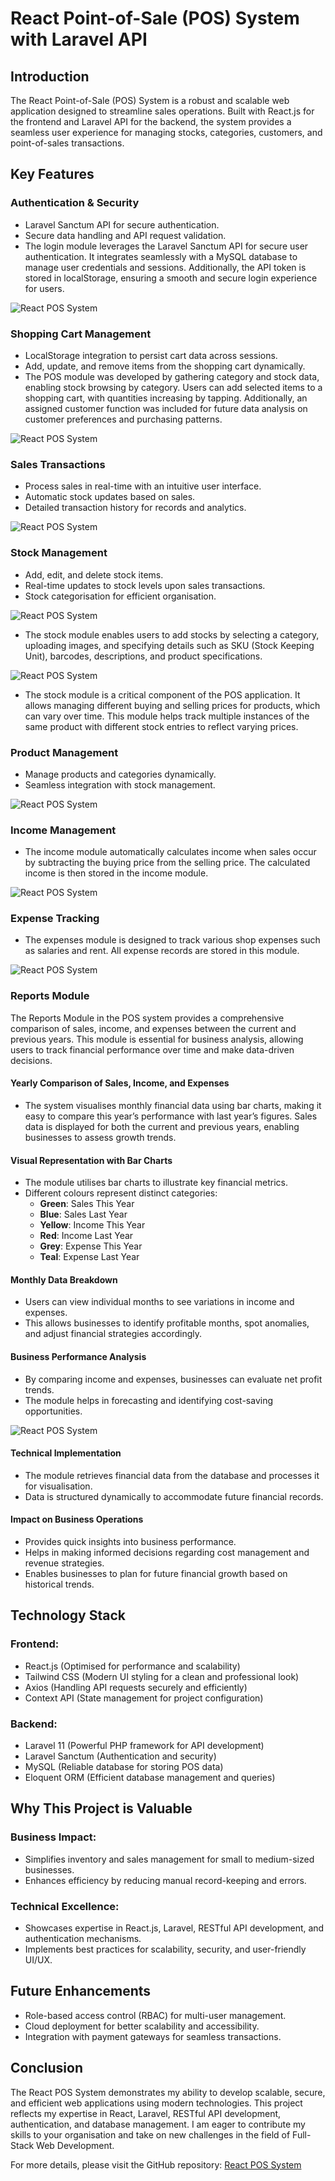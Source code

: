 # React Point-of-Sale (POS) System with Laravel API

## Introduction
The React Point-of-Sale (POS) System is a robust and scalable web application designed to streamline sales operations. Built with React.js for the frontend and Laravel API for the backend, the system provides a seamless user experience for managing stocks, categories, customers, and point-of-sales transactions.

## Key Features

### Authentication & Security
- Laravel Sanctum API for secure authentication.
- Secure data handling and API request validation.
- The login module leverages the Laravel Sanctum API for secure user authentication. It integrates seamlessly with a MySQL database to manage user credentials and sessions. Additionally, the API token is stored in localStorage, ensuring a smooth and secure login experience for users.

![React POS System](images/Login.png)

### Shopping Cart Management
- LocalStorage integration to persist cart data across sessions.
- Add, update, and remove items from the shopping cart dynamically.
- The POS module was developed by gathering category and stock data, enabling stock browsing by category. Users can add selected items to a shopping cart, with quantities increasing by tapping. Additionally, an assigned customer function was included for future data analysis on customer preferences and purchasing patterns.

![React POS System](images/POS.png)

### Sales Transactions
- Process sales in real-time with an intuitive user interface.
- Automatic stock updates based on sales.
- Detailed transaction history for records and analytics.

![React POS System](images/Invoice.png)

### Stock Management
- Add, edit, and delete stock items.
- Real-time updates to stock levels upon sales transactions.
- Stock categorisation for efficient organisation.

![React POS System](images/Add_Stock.png)

- The stock module enables users to add stocks by selecting a category, uploading images, and specifying details such as SKU (Stock Keeping Unit), barcodes, descriptions, and product specifications.

![React POS System](images/Stocks_Management.png)

- The stock module is a critical component of the POS application. It allows managing different buying and selling prices for products, which can vary over time. This module helps track multiple instances of the same product with different stock entries to reflect varying prices.

### Product Management
- Manage products and categories dynamically.
- Seamless integration with stock management.

![React POS System](images/Add_Product.png)

### Income Management
- The income module automatically calculates income when sales occur by subtracting the buying price from the selling price. The calculated income is then stored in the income module.

![React POS System](images/Income.png)

### Expense Tracking
- The expenses module is designed to track various shop expenses such as salaries and rent. All expense records are stored in this module.

![React POS System](images/Expense.png)

### Reports Module
The Reports Module in the POS system provides a comprehensive comparison of sales, income, and expenses between the current and previous years. This module is essential for business analysis, allowing users to track financial performance over time and make data-driven decisions.

#### Yearly Comparison of Sales, Income, and Expenses
- The system visualises monthly financial data using bar charts, making it easy to compare this year’s performance with last year’s figures. Sales data is displayed for both the current and previous years, enabling businesses to assess growth trends.

#### Visual Representation with Bar Charts
- The module utilises bar charts to illustrate key financial metrics.
- Different colours represent distinct categories:
  - **Green**: Sales This Year
  - **Blue**: Sales Last Year
  - **Yellow**: Income This Year
  - **Red**: Income Last Year
  - **Grey**: Expense This Year
  - **Teal**: Expense Last Year

#### Monthly Data Breakdown
- Users can view individual months to see variations in income and expenses.
- This allows businesses to identify profitable months, spot anomalies, and adjust financial strategies accordingly.

#### Business Performance Analysis
- By comparing income and expenses, businesses can evaluate net profit trends.
- The module helps in forecasting and identifying cost-saving opportunities.

![React POS System](images/Report.png)

#### Technical Implementation
- The module retrieves financial data from the database and processes it for visualisation.
- Data is structured dynamically to accommodate future financial records.

#### Impact on Business Operations
- Provides quick insights into business performance.
- Helps in making informed decisions regarding cost management and revenue strategies.
- Enables businesses to plan for future financial growth based on historical trends.

## Technology Stack
### Frontend:
- React.js (Optimised for performance and scalability)
- Tailwind CSS (Modern UI styling for a clean and professional look)
- Axios (Handling API requests securely and efficiently)
- Context API (State management for project configuration)

### Backend:
- Laravel 11 (Powerful PHP framework for API development)
- Laravel Sanctum (Authentication and security)
- MySQL (Reliable database for storing POS data)
- Eloquent ORM (Efficient database management and queries)

## Why This Project is Valuable
### Business Impact:
- Simplifies inventory and sales management for small to medium-sized businesses.
- Enhances efficiency by reducing manual record-keeping and errors.

### Technical Excellence:
- Showcases expertise in React.js, Laravel, RESTful API development, and authentication mechanisms.
- Implements best practices for scalability, security, and user-friendly UI/UX.

## Future Enhancements
- Role-based access control (RBAC) for multi-user management.
- Cloud deployment for better scalability and accessibility.
- Integration with payment gateways for seamless transactions.

## Conclusion
The React POS System demonstrates my ability to develop scalable, secure, and efficient web applications using modern technologies. This project reflects my expertise in React, Laravel, RESTful API development, authentication, and database management. I am eager to contribute my skills to your organisation and take on new challenges in the field of Full-Stack Web Development.

For more details, please visit the GitHub repository: [React POS System](https://github.com/skarnov/react-pos/)